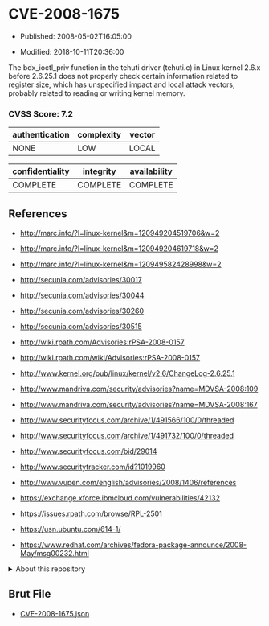 # CVE-2008-1675

- Published: 2008-05-02T16:05:00

- Modified: 2018-10-11T20:36:00

The bdx_ioctl_priv function in the tehuti driver (tehuti.c) in Linux kernel 2.6.x before 2.6.25.1 does not properly check certain information related to register size, which has unspecified impact and local attack vectors, probably related to reading or writing kernel memory.

### CVSS Score: **7.2**

| authentication | complexity | vector |
| --- | --- | --- |
| NONE | LOW | LOCAL |

| confidentiality | integrity | availability |
| --- | --- | --- |
| COMPLETE | COMPLETE | COMPLETE |

## References

* http://marc.info/?l=linux-kernel&m=120949204519706&w=2

* http://marc.info/?l=linux-kernel&m=120949204619718&w=2

* http://marc.info/?l=linux-kernel&m=120949582428998&w=2

* http://secunia.com/advisories/30017

* http://secunia.com/advisories/30044

* http://secunia.com/advisories/30260

* http://secunia.com/advisories/30515

* http://wiki.rpath.com/Advisories:rPSA-2008-0157

* http://wiki.rpath.com/wiki/Advisories:rPSA-2008-0157

* http://www.kernel.org/pub/linux/kernel/v2.6/ChangeLog-2.6.25.1

* http://www.mandriva.com/security/advisories?name=MDVSA-2008:109

* http://www.mandriva.com/security/advisories?name=MDVSA-2008:167

* http://www.securityfocus.com/archive/1/491566/100/0/threaded

* http://www.securityfocus.com/archive/1/491732/100/0/threaded

* http://www.securityfocus.com/bid/29014

* http://www.securitytracker.com/id?1019960

* http://www.vupen.com/english/advisories/2008/1406/references

* https://exchange.xforce.ibmcloud.com/vulnerabilities/42132

* https://issues.rpath.com/browse/RPL-2501

* https://usn.ubuntu.com/614-1/

* https://www.redhat.com/archives/fedora-package-announce/2008-May/msg00232.html

<details>
<summary>About this repository</summary> 

  This repository is part of the project [Live Hack CVE](https://github.com/Live-Hack-CVE). Main website can be found [www.live-hack.org](https://www.live-hack.org) 
  
  Made by [Sn0wAlice](https://github.com/Sn0wAlice) for the people that care about security and need to have a feed of the latest CVEs. Hope you enjoy it, don't forget to star the repo and follow me on [Twitter](https://twitter.com/Sn0wAlice) and [Github](https://github.com/Sn0wAlice). And that is my [personnal website](https://www.alice-snow.me/)

  - [Home Page](https://github.com/Live-Hack-CVE)
  - [Framework](https://github.com/Live-Hack-CVE/cve-framework)
  - [CVE database](https://github.com/Live-Hack-CVE/full_database)
  - [Changelog](https://github.com/Live-Hack-CVE/Changelog)
</details>

## Brut File

* [CVE-2008-1675.json](https://raw.githubusercontent.com/Live-Hack-CVE/full_database/main/cves/2008/CVE-2008-1675.json)

